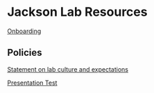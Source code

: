 <meta name='robots' content='noindex,nofollow' />

# Jackson Lab Resources

[Onboarding](onboarding.md)

## Policies

[Statement on lab culture and expectations](statement.md)

[Presentation Test](presentations/presentation.html)